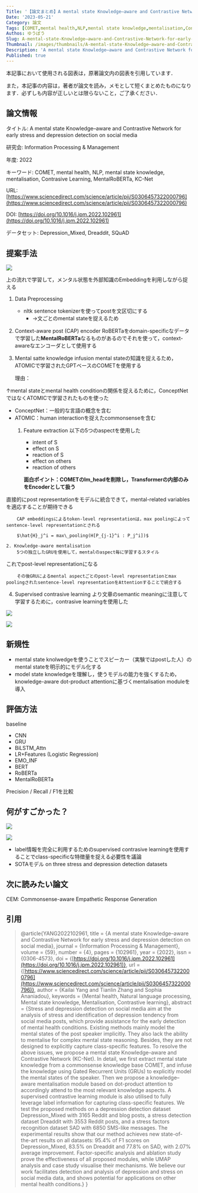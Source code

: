 ```yaml
---
Title: '【論文まとめ】A mental state Knowledge–aware and Contrastive Network for early stress and depression detection on social media'
Date: '2023-05-21'
Category: 論文
Tags: [COMET,mental health,NLP,mental state knowledge,mentalisation,Contrasive Learning,MentalRoBERTa,KC-Net]
Authos: ゆうぼう
Slug: A-mental-state-Knowledge–aware-and-Contrastive-Network-for-early-stress-and-depression-detection-on-social-media
Thumbnail: /images/thumbnails/A-mental-state-Knowledge–aware-and-Contrastive-Network-for-early-stress-and-depression-detection-on-social-media.png
Description: 'A mental state Knowledge–aware and Contrastive Network for early stress and depression detection on social mediaのまとめ'
Published: true
---
```


本記事において使用される図表は，原著論文内の図表を引用しています．

また，本記事の内容は，著者が論文を読み，メモとして短くまとめたものになります．必ずしも内容が正しいとは限らないこと，ご了承ください．

## 論文情報

タイトル: A mental state Knowledge–aware and Contrastive Network for early stress and depression detection on social media

研究会: Information Processing & Management

年度: 2022

キーワード: COMET, mental health, NLP, mental state knowledge, mentalisation, Contrasive Learning, MentalRoBERTa, KC-Net

URL: [https://www.sciencedirect.com/science/article/pii/S0306457322000796](https://www.sciencedirect.com/science/article/pii/S0306457322000796)

DOI: [https://doi.org/10.1016/j.ipm.2022.102961](https://doi.org/10.1016/j.ipm.2022.102961)

データセット: Depression_Mixed, Dreaddit, SQuAD

## 提案手法

![](/images/article/A-mental-state-Knowledge–aware-and-Contrastive-Network-for-early-stress-and-depression-detection-on-social-media/asccglgh.png)

上の流れで学習して，メンタル状態を外部知識のEmbeddingを利用しながら捉える

1. Data Preprocessing
	- nltk sentence tokenizerを使ってpostを文区切にする
		- →文ごとのmental stateを捉えるため
2. Context-aware post (CAP) encoder
	RoBERTaをdomain-specificなデータで学習した**MentalRoBERTa**なるものがあるのでそれを使って，context-awareなエンコーダとして使用する

3. Mental satte knowledge infusion
	mental stateの知識を捉えるため，ATOMICで学習されたGPTベースのCOMETを使用する

	理由：

↑mental stateとmental health conditionの関係を捉えるために，ConceptNetではなくATOMICで学習されたものを使った

- ConceptNet：一般的な言語の概念を含む
- ATOMIC：human interactionを捉えたcommonsenseを含む
	1. Feature extraction
		以下の5つのaspectを使用した

		- intent of S
		- effect on S
		- reaction of S
		- effect on others
		- reaction of others
		

		**面白ポイント：COMETのlm_headを削除し，Transformerの内部のみをEncoderとして扱う**

直接的にpost representationをモデルに統合できて，mental-related variablesを適応することが期待できる

		CAP embeddingsによるtoken-level representationは，max poolingによってsentence-level representationとされる

		$\hat{H}_j^i = max\_pooling(H[P_{j-1}^i : P_j^i])$

	2. Knowledge-aware mentalisation
		5つの独立したGRUを使用して，mentalのaspect毎に学習するスタイル

これでpost-level representationになる

		その後GRUによるmental aspectごとのpost-level representationとmax poolingされたsentence-level representationをAttentionすることで統合する

4. Supervised contrasive learning
	より文章のsemantic meaningに注意して学習するために，contrasive learningを使用した

![](/images/article/A-mental-state-Knowledge–aware-and-Contrastive-Network-for-early-stress-and-depression-detection-on-social-media/9nzqkqxg.png)

![](/images/article/A-mental-state-Knowledge–aware-and-Contrastive-Network-for-early-stress-and-depression-detection-on-social-media/u6fwk2ku.png)



## 新規性

- mental state knolwedgeを使うことでスピーカー（実験ではpostした人）のmental stateを明示的にモデル化する
- model state knowledgeを理解し，使うモデルの能力を強くするため，knowledge-aware dot-product attentionに基づくmentalisation moduleを導入
## 評価方法

baseline

- CNN
- GRU
- BiLSTM_Attn
- LR+Features (Logistic Regression)
- EMO_INF
- BERT
- RoBERTa
- MentalRoBERTa


Precision / Recall / F1を比較

## 何がすごかった？

![](/images/article/A-mental-state-Knowledge–aware-and-Contrastive-Network-for-early-stress-and-depression-detection-on-social-media/82djhuwa.png)

![](/images/article/A-mental-state-Knowledge–aware-and-Contrastive-Network-for-early-stress-and-depression-detection-on-social-media/9rsi0ppo.png)

- label情報を完全に利用するためのsupervised contrasive learningを使用することでclass-specificな特徴量を捉える必要性を議論
- SOTAモデル on three stress and depression detection datasets
## 次に読みたい論文

CEM: Commonsense-aware Empathetic Response Generation




## 引用

> @article{YANG2022102961,
title = {A mental state Knowledge–aware and Contrastive Network for early stress and depression detection on social media},
journal = {Information Processing & Management},
volume = {59},
number = {4},
pages = {102961},
year = {2022},
issn = {0306-4573},
doi = {[https://doi.org/10.1016/j.ipm.2022.102961](https://doi.org/10.1016/j.ipm.2022.102961)},
url = {[https://www.sciencedirect.com/science/article/pii/S0306457322000796](https://www.sciencedirect.com/science/article/pii/S0306457322000796)},
author = {Kailai Yang and Tianlin Zhang and Sophia Ananiadou},
keywords = {Mental health, Natural language processing, Mental state knowledge, Mentalisation, Contrastive learning},
abstract = {Stress and depression detection on social media aim at the analysis of stress and identification of depression tendency from social media posts, which provide assistance for the early detection of mental health conditions. Existing methods mainly model the mental states of the post speaker implicitly. They also lack the ability to mentalise for complex mental state reasoning. Besides, they are not designed to explicitly capture class-specific features. To resolve the above issues, we propose a mental state Knowledge–aware and Contrastive Network (KC-Net). In detail, we first extract mental state knowledge from a commonsense knowledge base COMET, and infuse the knowledge using Gated Recurrent Units (GRUs) to explicitly model the mental states of the speaker. Then we propose a knowledge–aware mentalisation module based on dot-product attention to accordingly attend to the most relevant knowledge aspects. A supervised contrastive learning module is also utilised to fully leverage label information for capturing class-specific features. We test the proposed methods on a depression detection dataset Depression_Mixed with 3165 Reddit and blog posts, a stress detection dataset Dreaddit with 3553 Reddit posts, and a stress factors recognition dataset SAD with 6850 SMS-like messages. The experimental results show that our method achieves new state-of-the-art results on all datasets: 95.4% of F1 scores on Depression_Mixed, 83.5% on Dreaddit and 77.8% on SAD, with 2.07% average improvement. Factor-specific analysis and ablation study prove the effectiveness of all proposed modules, while UMAP analysis and case study visualise their mechanisms. We believe our work facilitates detection and analysis of depression and stress on social media data, and shows potential for applications on other mental health conditions.}
}
